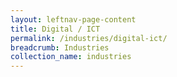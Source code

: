 ```yaml
---
layout: leftnav-page-content
title: Digital / ICT
permalink: /industries/digital-ict/
breadcrumb: Industries
collection_name: industries
---
```

